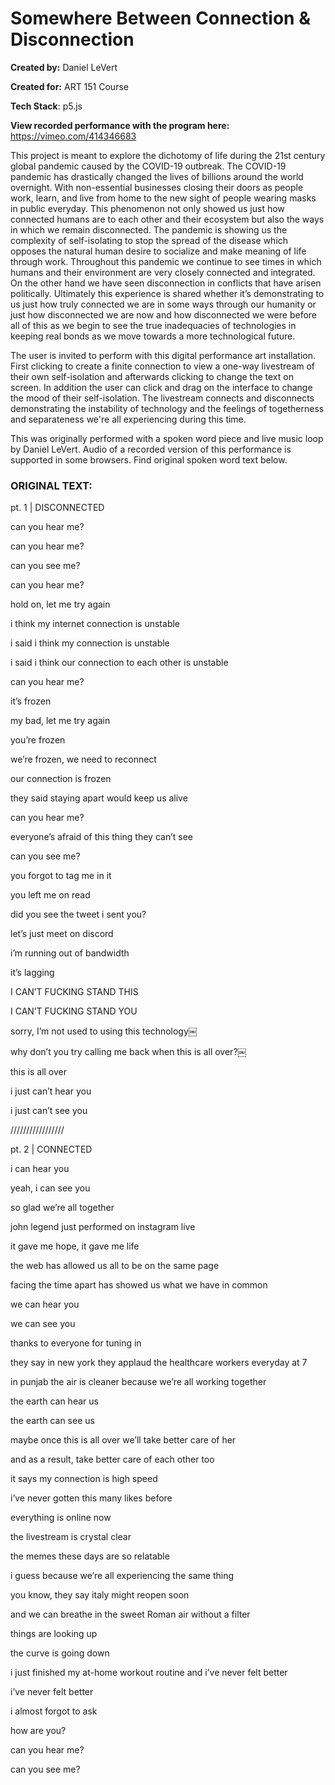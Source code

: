# Somewhere Between Connection & Disconnection

**Created by:** Daniel LeVert

**Created for:** ART 151 Course

**Tech Stack**: p5.js

**View recorded performance with the program here:** https://vimeo.com/414346683

This project is meant to explore the dichotomy of life during the 21st century global pandemic caused 
by the COVID-19 outbreak. The COVID-19 pandemic has drastically changed the lives of billions around 
the world overnight. With non-essential businesses closing their doors as people work, learn, and 
live from home to the new sight of people wearing masks in public everyday. This phenomenon not only 
showed us just how connected humans are to each other and their ecosystem but also the ways in which 
we remain disconnected. The pandemic is showing us the complexity of self-isolating to stop the 
spread of the disease which opposes the natural human desire to socialize and make meaning of 
life through work. Throughout this pandemic we continue to see times in which humans and their 
environment are very closely connected and integrated. On the other hand we have seen disconnection 
in conflicts that have arisen politically. Ultimately this experience is shared whether it’s 
demonstrating to us just how truly connected we are in some ways through our humanity or just how 
disconnected we are now and how disconnected we were before all of this as we begin to see the true 
inadequacies of technologies in keeping real bonds as we move towards a more technological future.

The user is invited to perform with this digital performance art installation. First clicking to create a
finite connection to view a one-way livestream of their own self-isolation and afterwards clicking to 
change the text on screen. In addition the user can click and drag on the interface to change the mood 
of their self-isolation. The livestream connects and disconnects demonstrating the instability of technology 
and the feelings of togetherness and separateness we're all experiencing during this time. 

This was originally performed with a spoken word piece and live music loop by Daniel LeVert. Audio of 
a recorded version of this performance is supported in some browsers. Find original spoken word text below.

### ORIGINAL TEXT:

pt. 1 | DISCONNECTED

can you hear me? 

can you hear me? 

can you see me? 

can you hear me? 

hold on, let me try again 

i think my internet connection is unstable 

i said i think my connection is unstable 

i said i think our connection to each other is unstable 

can you hear me? 

it’s frozen 

my bad, let me try again 

you’re frozen 

we’re frozen, we need to reconnect 

our connection is frozen 

they said staying apart would keep us alive 

can you hear me? 

everyone’s afraid of this thing they can’t see 

can you see me? 

you forgot to tag me in it 

you left me on read 

did you see the tweet i sent you? 

let’s just meet on discord 

i’m running out of bandwidth 

it’s lagging 

I CAN’T FUCKING STAND THIS 

I CAN’T FUCKING STAND YOU 

sorry, I’m not used to using this technology￼ 

why don’t you try calling me back when this is all over?￼ 

this is all over 

i just can’t hear you 

i just can’t see you

/////////////////

pt. 2 | CONNECTED 

i can hear you 

yeah, i can see you 

so glad we’re all together 

john legend just performed on instagram live 

it gave me hope, it gave me life 

the web has allowed us all to be on the same page 

facing the time apart has showed us what we have in common 

we can hear you 

we can see you 

thanks to everyone for tuning in 

they say in new york they applaud the healthcare workers everyday at 7 

in punjab the air is cleaner because we’re all working together 

the earth can hear us 

the earth can see us 

maybe once this is all over we’ll take better care of her 

and as a result, take better care of each other too 

it says my connection is high speed 

i’ve never gotten this many likes before 

everything is online now 

the livestream is crystal clear 

the memes these days are so relatable 

i guess because we’re all experiencing the same thing 

you know, they say italy might reopen soon 

and we can breathe in the sweet Roman air without a filter 

things are looking up 

the curve is going down 

i just finished my at-home workout routine and i’ve never felt better 

i’ve never felt better 

i almost forgot to ask 

how are you? 

can you hear me? 

can you see me? 
